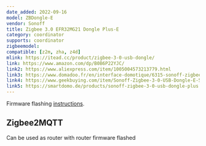 ```yaml
---
date_added: 2022-09-16
model: ZBDongle-E
vendor: Sonoff
title: Zigbee 3.0 EFR32MG21 Dongle Plus-E
category: coordinator
supports: coordinator
zigbeemodel:
compatible: [z2m, zha, z4d]
mlink: https://itead.cc/product/zigbee-3-0-usb-dongle/
link: https://www.amazon.com/dp/B0B6P22YJC/
link2: https://www.aliexpress.com/item/1005004573213779.html
link3: https://www.domadoo.fr/en/interface-domotique/6315-sonoff-zigbee-30-usb-key-20dbm-external-antenna-v2-zbdongle-e.html
link4: https://www.geekbuying.com/item/Sonoff-Zigbee-3-0-USB-Dongle-E-514460.html
link5: https://smartdomo.de/products/sonoff-zigbee-3-0-usb-dongle-plus
---
```


Firmware flashing [instructions](https://sonoff.tech/wp-content/uploads/2022/08/SONOFF-Zigbee-3.0-USB-dongle-plus-firmware-flashing-.pdf).

## Zigbee2MQTT

Can be used as router with router firmware flashed